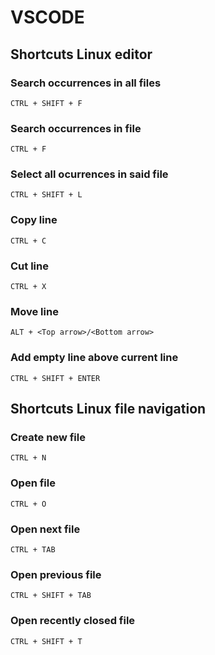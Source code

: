 # VSCODE

## Shortcuts Linux editor
### Search occurrences in all files
    CTRL + SHIFT + F
### Search occurrences in file
    CTRL + F
### Select all ocurrences in said file
    CTRL + SHIFT + L
### Copy line
    CTRL + C
### Cut line
    CTRL + X
### Move line
    ALT + <Top arrow>/<Bottom arrow>
### Add empty line above current line
    CTRL + SHIFT + ENTER
    
## Shortcuts Linux file navigation
### Create new file
    CTRL + N
### Open file
    CTRL + O
### Open next file
    CTRL + TAB
### Open previous file
    CTRL + SHIFT + TAB
### Open recently closed file
    CTRL + SHIFT + T
